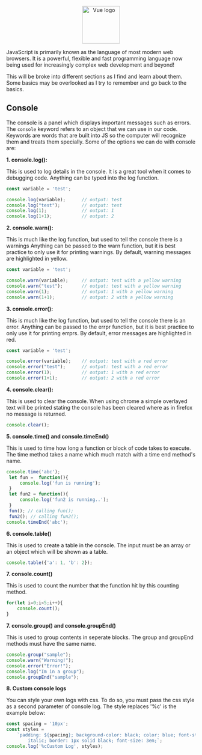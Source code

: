 <p align="center"><a href="https://developer.mozilla.org/en-US/docs/Web/JavaScript" target="_blank" rel="noopener noreferrer"><img width="100" src="https://pluralsight2.imgix.net/paths/images/javascript-542e10ea6e.png" alt="Vue logo"></a></p>

JavaScript is primarily known as the language of most modern web browsers. It is a powerful, flexible and fast programming language now being used for increasingly complex web development and beyond!

This will be broke into different sections as I find and learn about them. Some basics may be overlooked as I try to remember and go back to the basics.

## Console

The console is a panel which displays important messages such as errors. The ```console``` keyword refers to an object that we can use in our code. Keywords are words that are built into JS so the computer will recognize them and treats them specially. Some of the options we can do with console are:

**1. console.log():**

This is used to log details in the console. It is a great tool when it comes to debugging code. Anything can be typed into the log function.

```js
const variable = 'test';

console.log(variable);      // output: test
console.log("test");        // output: test
console.log(1);             // output: 1
console.log(1+1);           // output: 2
```

**2. console.warn():**

This is much like the log function, but used to tell the console there is a warnings Anything can be passed to the warn function, but it is best practice to only use it for printing warnings. By default, warning messages are highlighted in yellow.

```js
const variable = 'test';

console.warn(variable);     // output: test with a yellow warning
console.warn("test");       // output: test with a yellow warning
console.warn(1);            // output: 1 with a yellow warning
console.warn(1+1);          // output: 2 with a yellow warning
```

**3. console.error():**

This is much like the log function, but used to tell the console there is an error. Anything can be passed to the errpr function, but it is best practice to only use it for printing errprs. By default, error messages are highlighted in red.

```js
const variable = 'test';

console.error(variable);    // output: test with a red error
console.error("test");      // output: test with a red error
console.error(1);           // output: 1 with a red error
console.error(1+1);         // output: 2 with a red error
```

**4. console.clear():**

This is used to clear the console. When using chrome a simple overlayed text will be printed stating the console has been cleared where as in firefox no message is returned.

```js
console.clear();
```

**5. console.time() and console.timeEnd()**

This is used to time how long a function or block of code takes to execute. The time method takes a name which much match with a time end method's name.

```js
console.time('abc'); 
 let fun =  function(){ 
     console.log('fun is running'); 
 } 
 let fun2 = function(){ 
     console.log('fun2 is running..'); 
 } 
 fun(); // calling fun(); 
 fun2(); // calling fun2(); 
console.timeEnd('abc'); 
```

**6. console.table()**

This is used to create a table in the console. The input must be an array or an object which will be shown as a table.

```js
console.table({'a': 1, 'b': 2});
```

**7. console.count()**

This is used to count the number that the function hit by this counting method.

```js
for(let i=0;i<5;i++){ 
    console.count(); 
} 
```

**7. console.group() and console.groupEnd()**

This is used to group contents in seperate blocks. The group and groupEnd methods must have the same name.

```js
console.group("sample");
console.warn("Warning!");
console.error("Error!");
console.log("Im in a group");
console.groupEnd("sample");
```

**8. Custom console logs**

You can style your own logs with css. To do so, you must pass the css style as a second parameter of console log. The style replaces '%c' is the example below:

```js
const spacing = '10px'; 
const styles =  
    `padding: ${spacing}; background-color: black; color: blue; font-style:  
        italic; border: 1px solid black; font-size: 3em;`; 
console.log('%cCustom Log', styles); 
```
